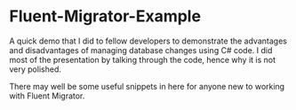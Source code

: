 # Fluent-Migrator-Example
A quick demo that I did to fellow developers to demonstrate the advantages and disadvantages of managing database changes using C# code.
I did most of the presentation by talking through the code, hence why it is not very polished.

There may well be some useful snippets in here for anyone new to working with Fluent Migrator.
